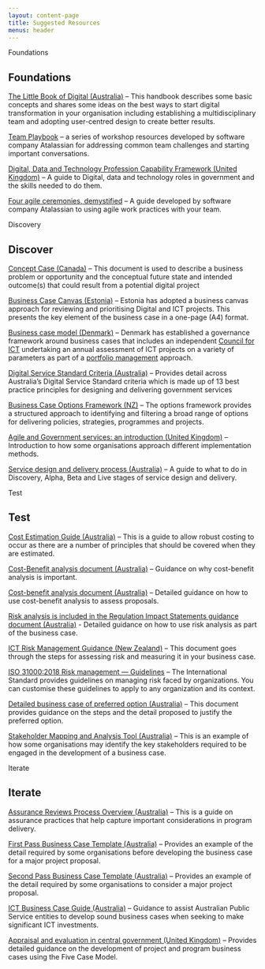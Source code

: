 ```yaml
---
layout: content-page
title: Suggested Resources
menus: header
---
```


<div class="label Foundations">Foundations</div>
<h2 class="mt-0">Foundations</h2>
<div class="links-list mb-3">
    <p><a href="https://www.dta.gov.au/blogs/thinking-and-acting-digitally-little-book-digital">The Little Book of Digital (Australia)</a> &ndash; This handbook describes some basic concepts and shares some ideas on the best ways to start digital transformation in your organisation including establishing a multidisciplinary team and adopting user-centred design to create better results.</p>
    <p><a href="https://www.atlassian.com/team-playbook">Team Playbook</a> &ndash; a series of workshop resources developed by software company Atalassian for addressing common team challenges and starting important conversations.</p>
    <p><a href="https://www.gov.uk/government/collections/digital-data-and-technology-profession-capability-framework">Digital, Data and Technology Profession Capability Framework (United Kingdom)</a> &ndash; A guide to Digital, data and technology roles in government and the skills needed to do them.</p>
    <p><a href="https://www.atlassian.com/agile/scrum/ceremonies">Four agile ceremonies, demystified</a> &ndash; A guide developed by software company Atalassian to using agile work practices with your team.</p>
</div>
<div class="label Discovery">Discovery</div>
<h2 class="mt-0">Discover</h2>
<div class="links-list mb-3">
    <p><a href="conhttps://www.tbs-sct.gc.ca/pol-cont/doc/32593-eng.docx">Concept Case (</a><a href="conhttps://www.tbs-sct.gc.ca/pol-cont/doc/32593-eng.docx">Canada)</a> &ndash; This document is used to describe a business problem or opportunity and the conceptual future state and intended outcome(s) that could result from a potential digital project</p>
    <p><a href="https://dtaplaybook.z24.web.core.windows.net/play1/EstoniaBusinessCase.pdf">Business Case Canvas (Estonia)</a> &ndash; Estonia has adopted a business canvas approach for reviewing and prioritising Digital and ICT projects. This presents the key element of the business case in a one-page (A4) format.</p>
    <p><a href="https://en.digst.dk/ict-portfolio-management/business-case-model/">Business case model (Denmark)</a> &ndash; Denmark has established a governance framework around business cases that includes an independent <a href="https://en.digst.dk/ict-portfolio-management/the-danish-council-for-ict/">Council for ICT</a> undertaking an annual assessment of ICT projects on a variety of parameters as part of a <a href="https://en.digst.dk/ict-portfolio-management/ict-project-model/">portfolio management</a> approach.</p>
    <p><a href="https://www.dta.gov.au/help-and-advice/about-digital-service-standard">Digital Service Standard Criteria (Australia)</a> &ndash; Provides detail across Australia&rsquo;s Digital Service Standard criteria which is made up of 13 best practice principles for designing and delivering government services</p>
    <p><a href="https://treasury.govt.nz/sites/default/files/2019-08/bbc-options-framework-analysis.pdf">Business Case Options Framework (NZ)</a> &ndash; The options framework provides a structured approach to identifying and filtering a broad range of options for delivering policies, strategies, programmes and projects.</p>
    <p><a href="https://www.gov.uk/service-manual/agile-delivery/agile-government-services-introduction">Agile and Government services: an introduction (United Kingdom)</a> &ndash; Introduction to how some organisations approach different implementation methods.</p>
    <p><a href="https://www.dta.gov.au/help-and-advice/build-and-improve-services/service-design-and-delivery-process">Service design and delivery process (Australia)</a> &ndash; A guide to what to do in Discovery, Alpha, Beta and Live stages of service design and delivery.</p>
</div>
<div class="label Test">Test</div>
<h2 class="mt-0">Test</h2>
<div class="links-list mb-3">
    <p><a href="https://www.finance.gov.au/government/commonwealth-investment-framework/commonwealth-investments-toolkit/cost-estimation">Cost Estimation Guide (Australia)</a> &ndash; This is a guide to allow robust costing to occur as there are a number of principles that should be covered when they are estimated.</p>
    <p><a href="https://www.pmc.gov.au/resource-centre/regulation/cost-benefit-analysis-guidance-note">Cost-Benefit analysis document (Australia)</a> &ndash; Guidance on why cost-benefit analysis is important.</p>
    <p><a href="https://www.pmc.gov.au/sites/default/files/publications/cost-benefit-analysis_0.pdf">Cost-benefit analysis document (Australia)</a> &ndash; Detailed guidance on how to use cost-benefit analysis to assess proposals.</p>
    <p><a href="https://www.pmc.gov.au/sites/default/files/publications/risk.pdf">Risk analysis is included in the Regulation Impact Statements guidance document (Australia)</a> - Detailed guidance on how to use risk analysis as part of the business case.</p>
    <p><a href="https://www.digital.govt.nz/assets/Documents/130ict-risk-management-guidance.pdf">ICT Risk Management Guidance (New Zealand)</a> &ndash; This document goes through the steps for assessing risk and measuring it in your business case.</p>
    <p><a href="https://www.iso.org/standard/65694.html">ISO 31000:2018 Risk management &mdash; Guidelines</a> &ndash; The International Standard provides guidelines on managing risk faced by organizations. You can customise these guidelines to apply to any organization and its context. </p>
    <p><a href="https://www.atap.gov.au/sites/default/files/f4_business_case_for_proposed_initiatives.pdf">Detailed business case of preferred option (Australia)</a> &ndash; This document provides guidance on the steps and the detail proposed to justify the preferred option.</p>
    <p><a href="https://www1.health.gov.au/internet/main/publishing.nsf/Content/ocp-mat">Stakeholder Mapping and Analysis Tool (Australia)</a> &ndash; This is an example of how some organisations may identify the key stakeholders required to be engaged in the development of a business case.</p>
</div>
<div class="label Iterate">Iterate</div>
<h2 class="mt-0">Iterate</h2>
<div class="links-list mb-3">
    <p><a href="https://www.finance.gov.au/government/assurance-reviews-risk-assessment/assurance-reviews-process-overview">Assurance Reviews Process Overview (Australia)</a> &ndash; This is a guide on assurance practices that help capture important considerations in program delivery.</p>
    <p><a href="https://www.finance.gov.au/sites/default/files/2019-11/1st-pass-business-case-template.doc">First Pass Business Case Template (Australia)</a> &ndash; Provides an example of the detail required by some organisations before developing the business case for a major project proposal.</p>
    <p><a href="https://www.finance.gov.au/sites/default/files/2019-11/ict-investment-approval-2nd-pass-business-case-template.doc">Second Pass Business Case Template (Australia)</a> &ndash; Provides an example of the detail required by some organisations to consider a major project proposal.</p>
    <p><a href="https://www.finance.gov.au/sites/default/files/2019-11/ICT_Business_Case_Guide.pdf">ICT Business Case Guide (Australia)</a> &ndash; Guidance to assist Australian Public Service entities to develop sound business cases when seeking to make significant ICT investments.</p>
    <p><a href="https://www.gov.uk/government/publications/the-green-book-appraisal-and-evaluation-in-central-governent">Appraisal and evaluation in central government (United Kingdom)</a> &ndash; Provides detailed guidance on the development of project and program business cases using the Five Case Model.</p>
</div>